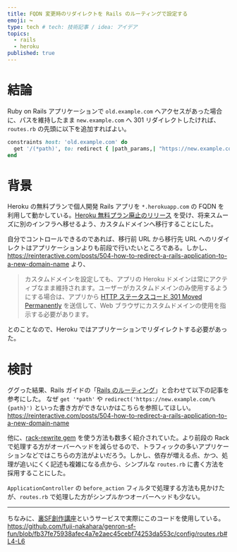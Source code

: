 ```yaml
---
title: FQDN 変更時のリダイレクトを Rails のルーティングで設定する
emoji: ↪️
type: tech # tech: 技術記事 / idea: アイデア
topics:
  - rails
  - heroku
published: true
---
```


# 結論

Ruby on Rails アプリケーションで `old.example.com` へアクセスがあった場合に、パスを維持したまま `new.example.com` へ 301 リダイレクトしたければ、`routes.rb` の先頭に以下を追加すればよい。

```ruby:config/routes.rb
constraints host: 'old.example.com' do
  get '/(*path)', to: redirect { |path_params,| "https://new.example.com/#{path_params[:path]}" }
end
```

# 背景

Heroku の無料プランで個人開発 Rails アプリを `*.herokuapp.com` の FQDN を利用して動かしている。[Heroku 無料プラン廃止のリリース](https://blog.heroku.com/next-chapter) を受け、将来スムーズに別のインフラへ移せるよう、カスタムドメインへ移行することにした。

自分でコントロールできるのであれば、移行前 URL から移行先 URL へのリダイレクトはアプリケーションよりも前段で行いたいところである。しかし、https://reinteractive.com/posts/504-how-to-redirect-a-rails-application-to-a-new-domain-name より、

> カスタムドメインを設定しても、アプリの Heroku ドメインは常にアクティブなまま維持されます。ユーザーがカスタムドメインのみ使用するようにする場合は、アプリから [HTTP ステータスコード 301 Moved Permanently](https://datatracker.ietf.org/doc/html/rfc2616#section-10.3.2) を送信して、Web ブラウザにカスタムドメインの使用を指示する必要があります。

とのことなので、Heroku ではアプリケーションでリダイレクトする必要があった。

# 検討

ググった結果、Rails ガイドの「[Rails のルーティング](https://railsguides.jp/routing.html)」と合わせて以下の記事を参考にした。
なぜ `get '*path'` や `redirect('https://new.example.com/%{path}')` といった書き方ができないかはこちらを参照してほしい。
https://reinteractive.com/posts/504-how-to-redirect-a-rails-application-to-a-new-domain-name

他に、[rack-rewrite gem](https://github.com/jtrupiano/rack-rewrite) を使う方法も数多く紹介されていた。より前段の Rack で処理する方がオーバーヘッドを減らせるので、トラフィックの多いアプリケーションなどではこちらの方法がよいだろう。しかし、依存が増える点、かつ、処理が追いにくく記述も複雑になる点から、シンプルな `routes.rb` に書く方法を採用することにした。

`ApplicationController` の `before_action` フィルタで処理する方法も見かけたが、`routes.rb` で処理した方がシンプルかつオーバーヘッドも少ない。

---

ちなみに、[裏SF創作講座](https://genron.sf-ura.site/)というサービスで実際にこのコードを使用している。
https://github.com/fuji-nakahara/genron-sf-fun/blob/fb37fe75938afec4a7e2aec45cebf74253da553c/config/routes.rb#L4-L6
